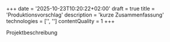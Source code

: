+++
date = '2025-10-23T10:20:22+02:00'
draft = true
title = 'Produktionsvorschlag'
description = 'kurze Zusammenfassung'
technologies = ['', '']
contentQuality = 1
+++

Projektbeschreibung
